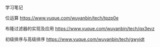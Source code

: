 学习笔记

位运算 https://www.yuque.com/wuyanbin/tech/tpzp0e

布隆过滤器的实现及应用 https://www.yuque.com/wuyanbin/tech/qx3evz

初级排序与高级排序 https://www.yuque.com/wuyanbin/tech/gwyidt
